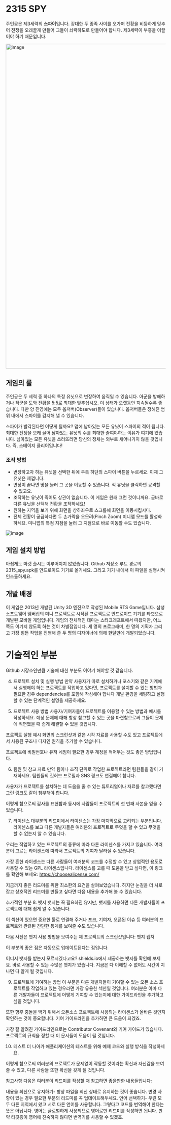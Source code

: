 # 2315 SPY
주인공은 제3세력의 **스파이**입니다. 강대한 두 종족 사이를 오가며 전황을 비등하게 맞추어 전쟁을 오래끌게 만들어 그들이 쇠락하도로 만들어야 합니다. 제3세력이 부흥을 이끌어야 하기 때문입니다.

<img width="1019" alt="image" src="https://user-images.githubusercontent.com/8960704/220623481-e33da57f-601a-4d94-9df0-b89779c51572.png">

## 게임의 룰
주인공은 두 세력 중 하나의 특정 유닛으로 변장하여 움직일 수 있습니다. 아군을 방해하거나 적군을 도와 전황을 5:5로 최대한 맞추십시오. 이 상태가 오랫동안 지속될수록 좋습니다. 다만 양 진영에는 모두 옵저버(Observer)들이 있습니다. 옵저버들은 정해진 범위 내에서 스파이를 감지해 낼 수 있습니다.

스파이가 발각된다면 어떻게 될까요? 맵에 남아있는 모든 유닛이 스파이의 적이 됩니다. 최대한 전쟁을 오래 끌어 남아있는 유닛의 수를 최대한 줄여야하는 이유가 여기에 있습니다. 남아있는 모든 유닛을 쓰러뜨리면 당신의 정체는 외부로 새어나가지 않을 것입니다. 즉, 스테이지 클리어입니다!

### 조작 방법
- 변장하고자 하는 유닛을 선택한 뒤에 우측 하단의 스파이 버튼을 누르세요. 이제 그 유닛은 제껍니다.
- 변장이 끝나면 땅을 눌러 그 곳을 이동할 수 있습니다. 적 유닛을 클릭하면 공격할 수 있고요.
- 조작하는 유닛이 죽어도 상관이 없습니다. 이 게임은 원래 그런 것이니까요. 곧바로 다른 유닛을 선택해 전황을 조작하세요!
- 원하는 지역을 보기 위해 화면을 상하좌우로 스크롤해 화면을 이동시킵시다.
- 전체 전황이 궁금하다면 두 손가락을 오므려(Pinch Zoom) 미니맵 모드를 활성화하세요. 미니맵의 특점 지점을 눌러 그 지점으로 바로 이동할 수도 있습니다.

![image](https://user-images.githubusercontent.com/8960704/220628324-2574fb43-bddf-43ce-ba72-8fa9095dd8ec.jpeg)


## 게임 설치 방법
아쉽게도 마켓 출시는 이루어지지 않았습니다. Github 저장소 루트 경로의 2315_spy.apk를 안드로이드 기기로 옮기세요. 그리고 기기 내에서 이 파일을 실행시켜 인스톨하세요.

## 개발 배경
이 게임은 2013년 개발된 Unity 3D 엔진으로 작성된 Mobile RTS Game입니다. 삼성 소프트웨어 멤버십의 미니 프로젝트로 시작된 프로젝트로 안드로이드 기기를 타겟으로 개발된 모바일 게임입니다. 게임의 전체적인 테마는 스타크래프트에서 따왔지만, 어느 쪽도 이기지 않도록 하는 것이 차별점입니다. 세 명의 프로그래머, 한 명의 기획자 그리고 가장 힘든 작업을 진행해 준 두 명의 디자이너에 의해 한달만에 개발되었습니다.

# 기술적인 부분
Github 저장소인만큼 기술에 대한 부분도 이야기 해야할 것 같습니다.

4. 프로젝트 설치 및 실행 방법
만약 사용자가 따로 설치하거나 포스기와 같은 기계에서 실행해야 하는 프로젝트를 작업하고 있다면, 프로젝트를 설치할 수 있는 방법과 필요한 경우 dependencies를 포함해 작성해야 합니다
개발 환경을 세팅하고 실행할 수 있는 단계적인 설명을 제공하세요.

5. 프로젝트 사용 방법
사용자/기여자들이 프로젝트를 이용할 수 있는 방법과 예시를 작성하세요. 예상 문제에 대해 항상 참고할 수 있는 곳을 마련함으로써 그들이 문제에 직면했을 때 쉽게 해결할 수 있을 것입니다.

프로젝트 실행 예시 화면의 스크린샷과 같은 시각 자료를 사용할 수도 있고 프로젝트에서 사용된 구조나 디자인 원칙을 추가할 수 있습니다.

프로젝트에 비밀번호나 유저 네임이 필요한 경우 계정을 적어두는 것도 좋은 방법입니다.

6. 팀원 및 참고 자료
만약 팀이나 조직 단위로 작업한 프로젝트라면 팀원들을 같이 기재하세요. 팀원들의 깃허브 프로필과 SNS 링크도 연결해야 합니다.

사용자가 프로젝트를 설치하는 데 도움을 줄 수 있는 튜토리얼이나 자료를 참고했다면 그런 링크도 같이 첨부해야 합니다.

이렇게 함으로써 감사를 표현함과 동시에 사람들이 프로젝트의 첫 번째 사본을 얻을 수 있습니다.

7. 라이센스
대부분의 리드미에서 라이센스는 가장 마지막으로 고려되는 부분입니다. 라이센스를 보고 다른 개발자들은 여러분의 프로젝트로 무엇을 할 수 있고 무엇을 할 수 없는지 알 수 있습니다.

우리는 작업하고 있는 프로젝트의 종류에 따라 다른 라이센스를 가지고 있습니다. 여러분이 고르는 라이센스에 따라서 프로젝트의 기여가 달라질 수 있습니다.

가장 흔한 라이센스는 다른 사람들이 여러분의 코드를 수정할 수 있고 상업적인 용도로 사용할 수 있는 GPL 라이센스입니다. 라이센스를 고를 때 도움을 받고 싶다면, 이 링크를 확인해 보세요: https://choosealicense.com/

지금까지 좋은 리드미를 위한 최소한의 요건을 살펴보았습니다. 하지만 눈길을 더 사로잡고 상호적인 리드미를 만들고 싶다면 다음 내용을 추가해 볼 수 있습니다.

추가적인 부분
8. 뱃지
뱃지는 꼭 필요하진 않지만, 뱃지를 사용하면 다른 개발자들이 프로젝트에 대해 쉽게 알 수 있습니다.

이 섹션이 있으면 중요한 툴로 연결해 주거나 포크, 기여자, 오픈된 이슈 등 여러분의 프로젝트와 관련된 간단한 통계를 보여줄 수도 있습니다.

다음 사진은 뱃지 사용 방법을 보여주는 제 프로젝트의 스크린샷입니다:
뱃지 캡쳐

이 부분의 좋은 점은 자동으로 업데이트된다는 점입니다.

어디서 뱃지를 받는지 모르시겠다고요? shields.io에서 제공하는 뱃지를 확인해 보세요. 바로 사용할 수 있는 수많은 뱃지가 있습니다. 지금은 다 이해할 수 없어도 시간이 지나면 다 알게 될 것입니다.

9. 프로젝트에 기여하는 방법
이 부분은 다른 개발자들이 기여할 수 있는 오픈 소스 프로젝트를 작업하고 있는 경우라면 가장 유용한 섹션일 것입니다. 여러분은 아마 다른 개발자들이 프로젝트에 어떻게 기여할 수 있는지에 대한 가이드라인을 추가하고 싶을 것입니다.

또한 향후 충돌을 막기 위해서 오픈소스 프로젝트에 사용되는 라이센스가 올바른 것인지 확인하는 것이 중요합니다. 기여 가이드라인을 추가하면 큰 도움이 되겠죠.

가장 잘 알려진 가이드라인으로는 Contributor Covenant와 기여 가이드가 있습니다. 프로젝트의 규칙을 정할 때 이 문서들이 도움이 될 것입니다.

10. 테스트
더 나아가 애플리케이션의 테스트를 위해 예제 코드와 실행 방식을 작성하세요.

이렇게 함으로써 여러분의 프로젝트가 문제없이 작동할 것이라는 확신과 자신감을 보여줄 수 있고, 다른 사람들 또한 확신을 갖게 될 것입니다.

참고사항
다음은 여러분이 리드미를 작성할 때 참고하면 좋을만한 내용들입니다:

내용을 최신으로 유지하기- 항상 파일을 최신 상태로 유지하는 것이 좋습니다. 변경 사항이 있는 경우 필요한 부분의 리드미를 꼭 업데이트해두세요.
언어 선택하기- 우린 모두 다른 지역에서 왔고 서로 다른 언어를 사용합니다. 그렇다고 코드를 번역해야 한다는 뜻은 아닙니다. 영어는 글로벌하게 사용되므로 영어로만 리드미를 작성하면 됩니다. 만약 타깃층이 영어에 친숙하지 않다면 번역기를 사용할 수 있겠죠.
